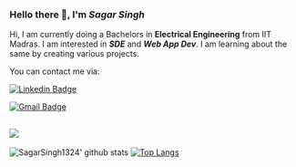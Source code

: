 ### Hello there 👋, I'm ***Sagar Singh***

Hi, I am currently doing a Bachelors in **Electrical Engineering** from IIT Madras.
I am interested in ***SDE*** and ***Web App Dev***. I am learning about the same by creating various projects.

You can contact me via:

[![Linkedin Badge](https://img.shields.io/badge/-SagarSingh-blue?style=flat-square&logo=Linkedin&logoColor=white&link=https://www.linkedin.com/in/andrexsaddler/)](https://www.linkedin.com/in/sagar-singh-99b74422a/)

[![Gmail Badge](https://img.shields.io/badge/-sagarsinghprj@gmail.com-c14438?style=flat-square&logo=Gmail&logoColor=white&link=mailto:contact@rehkloos.com)](mailto:sagarsinghprj@gmail.com)

![](https://komarev.com/ghpvc/?username=sagarSingh1324&color=dc143c)
---



![SagarSingh1324' github stats](https://github-readme-stats.vercel.app/api?username=SagarSingh1324&count_private=true)
[![Top Langs](https://github-readme-stats.vercel.app/api/top-langs/?username=SagarSingh1324&layout=compact)](https://github.com/anuraghazra/github-readme-stats)
